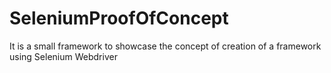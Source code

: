 # SeleniumProofOfConcept
It is a small framework to showcase the concept of creation of a framework using Selenium Webdriver
